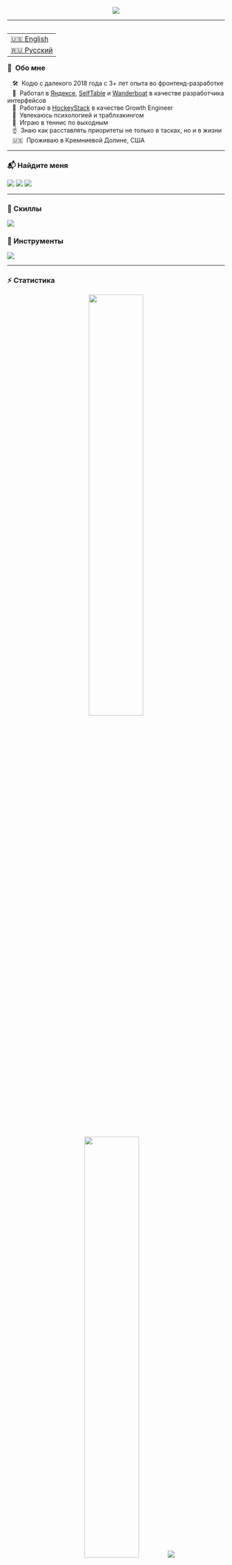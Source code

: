 <p align="center">
    <img src="https://readme-typing-svg.demolab.com/?lines=Привет%20всем%20👋;Меня%20зовут%20Роман%20Данилов%20👨‍💻;Приятно%20с%20тобой%20познакомиться%20🤝&font=Fira%20Code&center=true&width=440&height=45&color=ff033e&vCenter=true&pause=1000&size=22" />
</p>

<hr>

<table align="right">
 <tr><td><a href="README.md">🇺🇸 English</a></td></tr>
 <tr><td><a href="README_ru.md">🇷🇺 Русский</a></td></tr>
</table>

### 👾 &nbsp;Обо мне

&nbsp;&nbsp;&nbsp;🛠 &nbsp;Кодю с далекого 2018 года с 3+ лет опыта во фронтенд-разработке\
&nbsp;&nbsp;&nbsp;💼 &nbsp;Работал в [Яндексе](https://ya.ru/), [SelfTable](https://selftable.com) и [Wanderboat](https://wanderboat.ai) в качестве разработчика интерфейсов\
&nbsp;&nbsp;&nbsp;🏒 &nbsp;Работаю в [HockeyStack](https://www.hockeystack.com/) в качестве Growth Engineer\
&nbsp;&nbsp;&nbsp;🚨 &nbsp;Увлекаюсь психологией и траблхакингом\
&nbsp;&nbsp;&nbsp;🎾 &nbsp;Играю в теннис по выходным\
&nbsp;&nbsp;&nbsp;☝️ &nbsp;Знаю как расставлять приоритеты не только в тасках, но и в жизни\
&nbsp;&nbsp;&nbsp;🇺🇸 &nbsp;Проживаю в Кремниевой Долине, США

<hr>

### 📬 Найдите меня

<a href="https://t.me/roman_danilov"><img src="https://img.shields.io/badge/telegram-0088cc.svg?style=for-the-badge&logo=telegram&logoColor=white"/></a>
<a href="mailto:me@romandanilov.com"><img src="https://img.shields.io/badge/e‑mail-D14836.svg?style=for-the-badge&logo=GMail&logoColor=white"/></a>
<a href="https://www.linkedin.com/in/danilov-roman/"><img src="https://img.shields.io/badge/linkedin-0077B5.svg?style=for-the-badge&logo=linkedin&logoColor=white"/></a>

<hr>

### 🧠 Скиллы

<img src="https://skillicons.dev/icons?i=html,css,js,ts,py,java,nodejs,react,nextjs,vue,threejs,nestjs,flask,fastapi,postgres,redis,mongodb,redux,tailwind,cypress,git,docker,gcp" />

### 🔧 Инструменты

<img src="https://skillicons.dev/icons?i=webstorm,pycharm,github,figma,firebase,notion,stackoverflow,vercel,postman,sentry" />

<hr>

### ⚡ Статистика

<!--START_SECTION:waka-->
<!--END_SECTION:waka-->

<p align="center">
  <img height="50%" width="auto" src ="https://github-readme-stats.vercel.app/api?username=romka-best&show_icons=true&count_private=true&theme=shadow_red&hide_border=true&hide=issues,contribs&bg_color=00000000">
  <img height="50%" width="auto" src ="https://github-readme-stats.vercel.app/api/top-langs/?username=romka-best&layout=compact&hide_border=true&theme=shadow_red&bg_color=00000000&langs_count=6">
  <img src ="https://github-readme-streak-stats.herokuapp.com?user=romka-best&theme=shadow-red&hide_border=true&background=FFFFFF00">
</p>

<hr>

<picture>
  <source media="(prefers-color-scheme: dark)" srcset="https://raw.githubusercontent.com/romka-best/romka-best/output/github-contribution-grid-snake-dark.svg" />
  <source media="(prefers-color-scheme: light)" srcset="https://raw.githubusercontent.com/romka-best/romka-best/output/github-contribution-grid-snake.svg" />
  <img alt="github-snake" srcset="https://raw.githubusercontent.com/romka-best/romka-best/output/github-contribution-grid-snake.svg" />
</picture>
